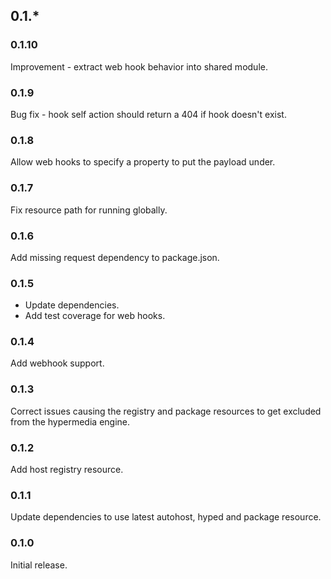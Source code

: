 ## 0.1.*

### 0.1.10
Improvement - extract web hook behavior into shared module.

### 0.1.9
Bug fix - hook self action should return a 404 if hook doesn't exist.

### 0.1.8
Allow web hooks to specify a property to put the payload under.

### 0.1.7
Fix resource path for running globally.

### 0.1.6
Add missing request dependency to package.json.

### 0.1.5
 * Update dependencies.
 * Add test coverage for web hooks.

### 0.1.4
Add webhook support.

### 0.1.3
Correct issues causing the registry and package resources to get excluded from the hypermedia engine.

### 0.1.2
Add host registry resource.

### 0.1.1
Update dependencies to use latest autohost, hyped and package resource.

### 0.1.0
Initial release.
